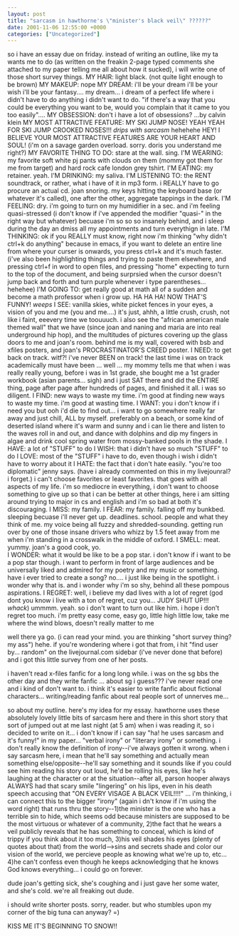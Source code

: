 ```yaml
---
layout: post
title: "sarcasm in hawthorne's \"minister's black veil\" ??????"
date: 2001-11-06 12:55:00 +0000
categories: ["Uncategorized"]
---
```


so i have an essay due on friday. instead of writing an outline, like my ta wants me to do (as written on the freakin 2-page typed comments she attached to my paper telling me all about how it sucked), i will write one of those short survey things. 
                         MY HAIR: light black. (not quite light enough to be brown)
                         MY MAKEUP: nope 
                         MY DREAM: i'll be your dream i'll be your wish i'll be your fantasy.... my dream... i dream of a perfect life where i didn't have to do anything i didn't want to do. "if there's a way that you could be everything you want to be, would you complain that it came to you too easily"....
                         MY OBSESSION: don't i have a lot of obsessions? ...by calvin klein
                         MY MOST ATTRACTIVE FEATURE: MY SKI JUMP NOSE! YEAH YEAH FOR SKI JUMP CROOKED NOSES!!! *drips with sarcasm* hehehehe HEY! I BELIEVE YOUR MOST ATTRACTIVE FEATURES ARE YOUR HEART AND SOUL! (i'm on a savage garden overload. sorry. doris you understand me right?)
                         MY FAVORITE THING TO DO: stare at the wall. sing. 
                         I'M WEARING: my favorite soft white pj pants with clouds on them (mommy got them for me from target) and hard rock cafe london grey tshirt. 
                         I'M EATING: my retainer. yeah. 
                         I'M DRINKING: my saliva. 
                         I'M LISTENING TO: the RENT soundtrack, or rather, what i have of it in mp3 form. i REALLY have to go procure an actual cd. joan snoring. my keys hitting the keyboard base (or whatever it's called), one after the other, aggregate tappings in the dark.
                         I'M FEELING: dry. i'm going to turn on my humidifier in a sec. and i'm feeling quasi-stressed (i don't know if i've appended the modifier "quasi-" in the right way but whatever) becuase i'm so so so insanely behind, and i sleep during the day an dmiss all my appointments and turn everythign in late. 
                         I'M THINKING: ok if you REALLY must know, right now i'm thinking "why didn't ctrl+k do anything" because in emacs, if you want to delete an entire line from where your curser is onwards, you press ctrl+k and it's much faster. (i've also been highlighting things and trying to paste them elsewhere, and pressing ctrl+f in word to open files, and pressing "home" expecting to turn to the top of the document, and being surprsied when the cursor doesn't jump back and forth and turn purple whenever i type parentheses... hehehee)
                         I'M GOING TO: get really good at math all of a sudden and become a math professor when i grow up. HA HA HA! NOW THAT'S FUNNY! *weeps*
                         I SEE: vanilla skies, white picket fences in your eyes, a vision of you and me (you and me....) it's just, ahhh, a little crush, crush, not like i faint, eeevery time we toouuuch. i also see the "african american male themed wall" that we have (since joan and naning and maria are into real underground hip hop), and the multitudes of pictures covering up the glass doors to me and joan's room. behind me is my wall, covered with bsb and xfiles posters, and joan's PROCRASTINATOR'S CREED poster.
                         I NEED: to get back on track. witf?! i've never BEEN on track! the last time i was on track academically must have been ... well ... my mommy tells me that when i was really really young, before i was in 1st grade, she bought me a 1st grader workbook (asian parents... sigh) and i just SAT there and did the ENTIRE thing, page after page after hundreds of pages, and finished it all. i was so diligent. 
                         I FIND: new ways to waste my time. i'm good at finding new ways to waste my time. i'm good at wasting time.
                         I WANT: you i don't know if i need you but ooh i'd die to find out... i want to go somewhere really far away and just chill, ALL by myself. preferably on a beach, or some kind of deserted island where it's warm and sunny and i can lie there and listen to the waves roll in and out, and dance with dolphins and dip my fingers in algae and drink cool spring water from mossy-banked pools in the shade.
                         I HAVE: a lot of "STUFF" to do
                         I WISH: that i didn't have so much "STUFF" to do
                         I LOVE: most of the "STUFF" i have to do, even though i wish i didn't have to worry about it
                         I HATE: the fact that i don't hate easily. "you're too diplomatic" jenny says. (have i already commented on this in my livejounral? i forget.) i can't choose favorites or least favorites. that goes with all aspects of my life. i'm so mediocre in everything, i don't want to choose something to give up so that i can be better at other things, here i am sitting around trying to major in cs and english and i'm so bad at both it's discouraging. 
                         I MISS: my family. 
                         I FEAR: my family. falling off my bunkbed. sleeping becuase i'll never get up. deadlines. school. people and what they think of me. my voice being all fuzzy and shredded-sounding. getting run over by one of those insane drivers who whizz by 1.5 feet away from me when i'm standing in a crosswalk in the middle of oxford. 
                         I SMELL: meat. yummy. joan's a good cook, yo.  
                         I WONDER: what it would be like to be a pop star. i don't know if i want to be a pop star though. i want to perform in front of large audiences and be universally liked and admired for my poetry and my music or something. have i ever tried to create a song? no.... i just like being in the spotlight. i wonder why that is. and i wonder why i'm so shy, behind all these pompous aspirations.
                         I REGRET: well, i believe my dad lives with a lot of regret (god dont you know i live with a ton of regret, cuz you... JUDY SHUT UP!!! *whack*) ummmm. yeah. so i don't want to turn out like him. i hope i don't regret too much. i'm pretty easy come, easy go, little high little low, take me where the wind blows, doesn't really matter to me

well there ya go. (i can read your mind. you are thinking "short survey thing? my ass") hehe. if you're wondering where i got that from, i hit "find user by... random" on the livejournal.com sidebar (i've never done that before) and i got this little survey from one of her posts. 

i haven't read x-files fanfic for a long long while. i was on the sg bbs the other day and they write fanfic ... about sg i guess??? i've never read one and i kind of don't want to. i think it's easier to write fanfic about fictional characters... writing/reading fanfic about real people sort of unnerves me...

so about my outline. here's my idea for my essay. hawthorne uses these absolutely lovely little bits of sarcasm here and there in this short story that sort of jumped out at me last night (at 5 am) when i was reading it, so i decided to write on it... i don't know if i can say "ha! he uses sarcasm and it's funny!" in my paper... "verbal irony" or "literary irony" or something. i don't really know the definition of irony--i've always gotten it wrong. when i say sarcasm here, i mean that he'll say something and actually mean something else/opposite--he'll say something and it sounds like if you could see him reading his story out loud, he'd be rolling his eyes, like he's laughing at the character or at the situation--after all, parson hooper always ALWAYS had that scary smile "lingering" on his lips, even in his death speech accusing that "ON EVERY VISAGE A BLACK VEIL!!!!" ... i'm thinking, i can connect this to the bigger "irony" (again i dn't know if i'm using the word right) that runs thru the story--1)the minister is the one who has a terrible sin to hide, which seems odd because ministers are supposed to be the most virtuous or whatever of a community, 2)the fact that he wears a veil publicly reveals that he has something to conceal, which is kind of trippy if you think about it too much, 3)his veil shades his eyes (plenty of quotes about that) from the world-->sins and secrets shade and color our vision of the world, we percieve people as knowing what we're up to, etc... 4)he can't confess even though he keeps acknowledging that he knows God knows everything... i could go on forever. 

dude joan's getting sick, she's coughing and i just gave her some water, and she's cold. we're all freaking out dude. 

i should write shorter posts. sorry, reader. but who stumbles upon my corner of the big tuna can anyway? =)

KISS ME IT'S BEGINNING TO SNOW!!